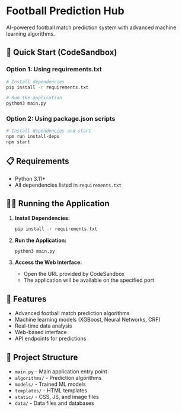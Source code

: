 # Football Prediction Hub

AI-powered football match prediction system with advanced machine learning algorithms.

## 🚀 Quick Start (CodeSandbox)

### Option 1: Using requirements.txt
```bash
# Install dependencies
pip install -r requirements.txt

# Run the application
python3 main.py
```

### Option 2: Using package.json scripts
```bash
# Install dependencies and start
npm run install-deps
npm start
```

## 📋 Requirements

- Python 3.11+
- All dependencies listed in `requirements.txt`

## 🏃‍♂️ Running the Application

1. **Install Dependencies:**
   ```bash
   pip install -r requirements.txt
   ```

2. **Run the Application:**
   ```bash
   python3 main.py
   ```

3. **Access the Web Interface:**
   - Open the URL provided by CodeSandbox
   - The application will be available on the specified port

## 🔧 Features

- Advanced football match prediction algorithms
- Machine learning models (XGBoost, Neural Networks, CRF)
- Real-time data analysis
- Web-based interface
- API endpoints for predictions

## 📁 Project Structure

- `main.py` - Main application entry point
- `algorithms/` - Prediction algorithms
- `models/` - Trained ML models
- `templates/` - HTML templates
- `static/` - CSS, JS, and image files
- `data/` - Data files and databases